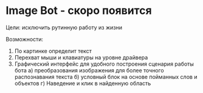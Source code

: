 # Image Bot - скоро появится

Цели: исключить рутинную работу из жизни

Возможности:
1) По картинке определит текст
2) Перехват мыши и клавиатуры на уровне драйвера
3) Графический интерфейс для удобного построения сценария работы бота
	а) преобразования изображения для более точного распознавания текста
	б) условный блок на основе пойманных слов и объектов
	г) Наведение и клик в найденную область